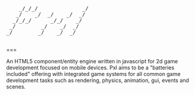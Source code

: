 <pre>
    _/_/_/              _/   
   _/    _/  _/    _/  _/    
  _/_/_/      _/_/    _/     
 _/        _/    _/  _/      
_/        _/    _/  _/       
                  
</pre>
===

An HTML5 component/entity engine written in javascript for 2d game development focused on mobile devices. Pxl aims to be a "batteries included" offering with integrated game systems for all common game development tasks such as rendering, physics, animation, gui, events and scenes.
